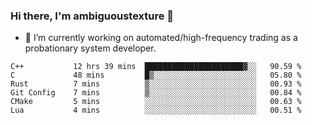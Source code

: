 ### Hi there, I'm ambiguoustexture 👋

<!--
**ambiguoustexture/ambiguoustexture** is a ✨ _special_ ✨ repository because its `README.md` (this file) appears on your GitHub profile.

Here are some ideas to get you started:
-->
- 🔭 I’m currently working on automated/high-frequency trading as a probationary system developer.
<!--START_SECTION:waka-->

```text
C++           12 hrs 39 mins  ██████████████████████▓░░   90.59 %
C             48 mins         █▒░░░░░░░░░░░░░░░░░░░░░░░   05.80 %
Rust          7 mins          ▒░░░░░░░░░░░░░░░░░░░░░░░░   00.93 %
Git Config    7 mins          ▒░░░░░░░░░░░░░░░░░░░░░░░░   00.84 %
CMake         5 mins          ░░░░░░░░░░░░░░░░░░░░░░░░░   00.63 %
Lua           4 mins          ░░░░░░░░░░░░░░░░░░░░░░░░░   00.51 %
```

<!--END_SECTION:waka-->
